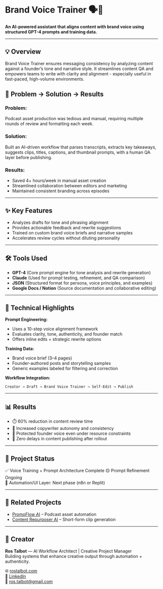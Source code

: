 # Brand Voice Trainer 🗣️🤖  
**An AI-powered assistant that aligns content with brand voice using structured GPT-4 prompts and training data.**

---

## 💡 Overview  
Brand Voice Trainer ensures messaging consistency by analyzing content against a founder’s tone and narrative style. It streamlines content QA and empowers teams to write with clarity and alignment - especially useful in fast-paced, high-volume environments.

## 🧩 Problem → Solution → Results

### Problem:
Podcast asset production was tedious and manual, requiring multiple rounds of review and formatting each week.

### Solution:
Built an AI-driven workflow that parses transcripts, extracts key takeaways, suggests clips, titles, captions, and thumbnail prompts, with a human QA layer before publishing.

### Results:
- Saved 4+ hours/week in manual asset creation
- Streamlined collaboration between editors and marketing
- Maintained consistent branding across episodes

---

## ✨ Key Features
- Analyzes drafts for tone and phrasing alignment
- Provides actionable feedback and rewrite suggestions
- Trained on custom brand voice briefs and narrative samples
- Accelerates review cycles without diluting personality

---

## 🛠️ Tools Used
- **GPT-4** (Core prompt engine for tone analysis and rewrite generation)  
- **Claude** (Used for prompt testing, refinement, and QA comparison)  
- **JSON** (Structured format for persona, voice principles, and examples)  
- **Google Docs / Notion** (Source documentation and collaborative editing)

---

## 🔧 Technical Highlights

**Prompt Engineering:**  
- Uses a 10-step voice alignment framework
- Evaluates clarity, tone, authenticity, and founder match
- Offers inline edits + strategic rewrite options 

**Training Data:**  
- Brand voice brief (3–4 pages)
- Founder-authored posts and storytelling samples
- Generic examples labeled for filtering and correction 

**Workflow Integration:**  
```
Creator → Draft → Brand Voice Trainer → Self-Edit → Publish
```

---

## 📊 Results  
- ⏱️ 60% reduction in content review time  
- 🧠 Increased copywriter autonomy and consistency  
- 📝 Protected founder voice even under resource constraints  
- 🚀 Zero delays in content publishing after rollout

---

## 📌 Project Status  
✅ Voice Training + Prompt Architecture Complete 
🟡 Prompt Refinement Ongoing  
🔴 Automation/UI Layer: Next phase (n8n or Replit)

---

## 🔗 Related Projects  
- [PromoFlow AI](https://github.com/RosTalbot/promoflow-ai) – Podcast asset automation  
- [Content Repurposer AI](https://github.com/RosTalbot/content-repurposer-ai) – Short-form clip generation

---

## 👤 Creator  
**Ros Talbot** — AI Workflow Architect | Creative Project Manager  
Building systems that enhance creative output through automation + authenticity.

🌐 [rostalbot.com](https://rostalbot.com)  
💼 [LinkedIn](https://www.linkedin.com/in/rostalbot)  
📧 [ros.talbot@gmail.com](mailto:ros.talbot@gmail.com)
